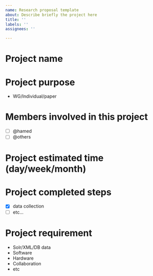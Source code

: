 ```yaml
---
name: Research proposal template
about: Describe briefly the project here
title: ''
labels: ''
assignees: ''

---
```


# Project name

# Project purpose
- WG/Individual/paper

# Members involved in this project
  - [ ] @hamed
  - [ ] @others

# Project estimated time (day/week/month)

# Project completed steps
 - [x] data collection
 - [ ] etc...

# Project requirement
- Solr/XML/DB data
- Software
- Hardware
- Collaboration
- etc
